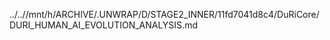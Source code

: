 ../..//mnt/h/ARCHIVE/.UNWRAP/D/STAGE2_INNER/11fd7041d8c4/DuRiCore/DURI_HUMAN_AI_EVOLUTION_ANALYSIS.md